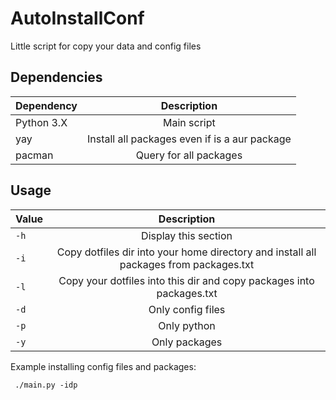 # AutoInstallConf

Little script for copy your data and config files

## Dependencies
| Dependency | Description |
|----------|:-------------:|
|Python 3.X | Main script|
|yay    | Install all packages even if is a aur package|
|pacman | Query for all packages|


## Usage

| Value | Description |
|----------|:-------------:|
|`-h`| Display this section |
|`-i`| Copy dotfiles dir into your home directory and install all packages from packages.txt |
|`-l`| Copy your dotfiles into this dir and copy packages into packages.txt |
|`-d`| Only config files |
|`-p`| Only python |
|`-y`| Only packages |

Example installing config files and packages:
```
 ./main.py -idp 
```
